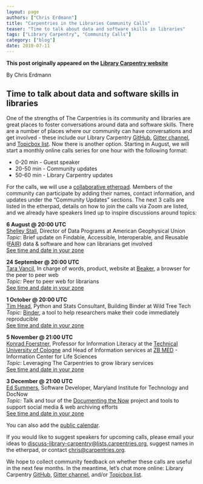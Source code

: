 ```yaml
---
layout: page
authors: ["Chris Erdmann"]
title: "Carpentries in the Libraries Community Calls"
teaser: "Time to talk about data and software skills in libraries"
tags: ["Library Carpentry", "Community Calls"]
category: ["blog"]
date: 2018-07-11
--- 
```


**This post originally appeared on the [Library Carpentry website](https://librarycarpentry.org)**

By Chris Erdmann

## Time to talk about data and software skills in libraries

One of the strengths of The Carpentries is its community and libraries are great places to foster conversations around data and software skills. There are a number of places where our community can have conversations and get involved - these include our Library Carpentry [GitHub](https://github.com/LibraryCarpentry), [Gitter channel](https://gitter.im/LibraryCarpentry/Lobby), and [Topicbox list](https://carpentries.topicbox.com/groups/discuss-library-carpentry). Now there is another option. Starting in August, we will start a monthly online calls series for one hour with the following format:

* 0-20 min - Guest speaker
* 20-50 min - Community updates
* 50-60 min - Library Carpentry updates

For the calls, we will use a [collaborative etherpad](http://pad.software-carpentry.org/lc-community-calls). Members of the community can participate by adding their names, contact information, and updates under the “Community Updates” sections. The next 3 calls are listed in the etherpad, details on how to join the calls via Zoom are listed, and we already have speakers lined up to inspire discussions around topics:

**6 August @ 20:00 UTC**  
[Shelley Stall](https://twitter.com/ShelleyStall), Director of Data Programs at American Geophysical Union  
_Topic_: Brief update on Findable, Accessible, Interoperable, and Reusable ([FAIR](https://www.force11.org/group/fairgroup/fairprinciples)) data & software and how can librarians get involved  
[See time and date in your zone](https://www.timeanddate.com/worldclock/fixedtime.html?msg=Library+Carpentry+Community+Call&iso=20180820T20&p1=1440&ah=1)

**24 September @ 20:00 UTC**  
[Tara Vancil](https://twitter.com/taravancil), In charge of words, product, website at [Beaker](https://beakerbrowser.com/), a browser for the peer to peer web  
_Topic:_ Peer to peer web for librarians  
[See time and date in your zone](https://www.timeanddate.com/worldclock/fixedtime.html?msg=Library+Carpentry+Community+Call&iso=20180924T20&ah=1)

**1 October @ 20:00 UTC**  
[Tim Head](https://twitter.com/betatim), Python and Stats Consultant, Building Binder at Wild Tree Tech  
_Topic:_ [Binder](https://mybinder.org/), a tool to help researchers make their code immediately reproducible  
[See time and date in your zone](https://www.timeanddate.com/worldclock/fixedtime.html?msg=Library+Carpentry+Community+Call&iso=20181001T20&ah=1)

**5 November @ 21:00 UTC**  
[Konrad Foerstner](https://twitter.com/konradfoerstner), Professor for Information Literacy at the [Technical University of Cologne](https://www.th-koeln.de/en/) and Head of Information services at [ZB MED](https://www.zbmed.de/en/) - Information Center for Life Sciences  
_Topic:_ Leveraging The Carpentries to grow library services   
[See time and date in your zone](https://www.timeanddate.com/worldclock/fixedtime.html?msg=Library+Carpentry+Community+Call&iso=20181105T21&ah=1)

**3 December @ 21:00 UTC**  
[Ed Summers](https://twitter.com/edsu), Software Developer, Maryland Institute for Technology and DocNow  
_Topic:_ Talk and tour of the [Documenting the Now](https://www.docnow.io/) project and tools to support social media & web archiving efforts  
[See time and date in your zone](https://www.timeanddate.com/worldclock/fixedtime.html?msg=Library+Carpentry+Community+Call&iso=20181203T21&ah=1)  

You can also add the [public calendar](https://calendar.google.com/calendar/embed?src=carpentries.org_b1ulp7pe6lk5ff7499k2mriq4s%40group.calendar.google.com&ctz=America%2FNew_York).

If you would like to suggest speakers for upcoming calls, please email your ideas to [discuss-library-carpentry@lists.carpentries.org](https://carpentries.topicbox.com/groups/discuss-library-carpentry), suggest names in the etherpad, or contact [chris@carpentries.org](mailto:chris@carpentries.org). 

We hope to collect community feedback on whether these calls are useful in the next few months. In the meantime, let’s chat more online: Library Carpentry [GitHub](https://github.com/LibraryCarpentry), [Gitter channel](https://gitter.im/LibraryCarpentry/Lobby), and/or [Topicbox list](https://carpentries.topicbox.com/groups/discuss-library-carpentry).
